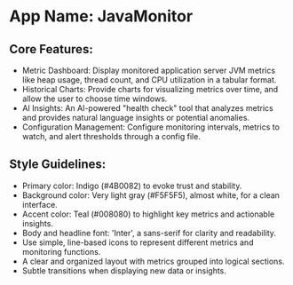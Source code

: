 # **App Name**: JavaMonitor

## Core Features:

- Metric Dashboard: Display monitored application server JVM metrics like heap usage, thread count, and CPU utilization in a tabular format.
- Historical Charts: Provide charts for visualizing metrics over time, and allow the user to choose time windows.
- AI Insights: An AI-powered "health check" tool that analyzes metrics and provides natural language insights or potential anomalies.
- Configuration Management: Configure monitoring intervals, metrics to watch, and alert thresholds through a config file.

## Style Guidelines:

- Primary color: Indigo (#4B0082) to evoke trust and stability.
- Background color: Very light gray (#F5F5F5), almost white, for a clean interface.
- Accent color: Teal (#008080) to highlight key metrics and actionable insights.
- Body and headline font: 'Inter', a sans-serif for clarity and readability.
- Use simple, line-based icons to represent different metrics and monitoring functions.
- A clear and organized layout with metrics grouped into logical sections.
- Subtle transitions when displaying new data or insights.